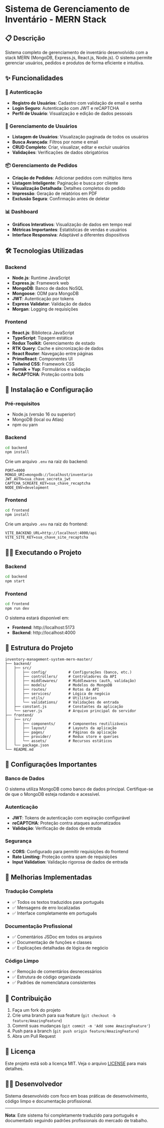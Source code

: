 # Sistema de Gerenciamento de Inventário - MERN Stack

## 📋 Descrição

Sistema completo de gerenciamento de inventário desenvolvido com a stack MERN (MongoDB, Express.js, React.js, Node.js). O sistema permite gerenciar usuários, pedidos e produtos de forma eficiente e intuitiva.

## ✨ Funcionalidades

### 🔐 Autenticação
- **Registro de Usuários**: Cadastro com validação de email e senha
- **Login Seguro**: Autenticação com JWT e reCAPTCHA
- **Perfil de Usuário**: Visualização e edição de dados pessoais

### 👥 Gerenciamento de Usuários
- **Listagem de Usuários**: Visualização paginada de todos os usuários
- **Busca Avançada**: Filtros por nome e email
- **CRUD Completo**: Criar, visualizar, editar e excluir usuários
- **Validações**: Verificações de dados obrigatórios

### 📦 Gerenciamento de Pedidos
- **Criação de Pedidos**: Adicionar pedidos com múltiplos itens
- **Listagem Inteligente**: Paginação e busca por cliente
- **Visualização Detalhada**: Detalhes completos do pedido
- **Impressão**: Geração de relatórios em PDF
- **Exclusão Segura**: Confirmação antes de deletar

### 📊 Dashboard
- **Gráficos Interativos**: Visualização de dados em tempo real
- **Métricas Importantes**: Estatísticas de vendas e usuários
- **Interface Responsiva**: Adaptável a diferentes dispositivos

## 🛠️ Tecnologias Utilizadas

### Backend
- **Node.js**: Runtime JavaScript
- **Express.js**: Framework web
- **MongoDB**: Banco de dados NoSQL
- **Mongoose**: ODM para MongoDB
- **JWT**: Autenticação por tokens
- **Express Validator**: Validação de dados
- **Morgan**: Logging de requisições

### Frontend
- **React.js**: Biblioteca JavaScript
- **TypeScript**: Tipagem estática
- **Redux Toolkit**: Gerenciamento de estado
- **RTK Query**: Cache e sincronização de dados
- **React Router**: Navegação entre páginas
- **PrimeReact**: Componentes UI
- **Tailwind CSS**: Framework CSS
- **Formik + Yup**: Formulários e validação
- **ReCAPTCHA**: Proteção contra bots

## 🚀 Instalação e Configuração

### Pré-requisitos
- Node.js (versão 16 ou superior)
- MongoDB (local ou Atlas)
- npm ou yarn

### Backend
```bash
cd backend
npm install
```

Crie um arquivo `.env` na raiz do backend:
```env
PORT=4000
MONGO_URI=mongodb://localhost/inventario
JWT_AUTH=sua_chave_secreta_jwt
CAPTCHA_SCREATE_KEY=sua_chave_recaptcha
NODE_ENV=development
```

### Frontend
```bash
cd frontend
npm install
```

Crie um arquivo `.env` na raiz do frontend:
```env
VITE_BACKEND_URL=http://localhost:4000/api
VITE_SITE_KEY=sua_chave_site_recaptcha
```

## 🏃‍♂️ Executando o Projeto

### Backend
```bash
cd backend
npm start
```

### Frontend
```bash
cd frontend
npm run dev
```

O sistema estará disponível em:
- **Frontend**: http://localhost:5173
- **Backend**: http://localhost:4000

## 📁 Estrutura do Projeto

```
inventory-management-system-mern-master/
├── backend/
│   ├── src/
│   │   ├── config/          # Configurações (banco, etc.)
│   │   ├── controllers/     # Controladores da API
│   │   ├── middlewares/     # Middlewares (auth, validação)
│   │   ├── models/          # Modelos do MongoDB
│   │   ├── routes/          # Rotas da API
│   │   ├── services/        # Lógica de negócio
│   │   ├── utils/           # Utilitários
│   │   └── validations/     # Validações de entrada
│   ├── constant.js          # Constantes da aplicação
│   └── server.js            # Arquivo principal do servidor
├── frontend/
│   ├── src/
│   │   ├── components/      # Componentes reutilizáveis
│   │   ├── layout/          # Layouts da aplicação
│   │   ├── pages/           # Páginas da aplicação
│   │   ├── provider/        # Redux store e queries
│   │   └── assets/          # Recursos estáticos
│   └── package.json
└── README.md
```

## 🔧 Configurações Importantes

### Banco de Dados
O sistema utiliza MongoDB como banco de dados principal. Certifique-se de que o MongoDB esteja rodando e acessível.

### Autenticação
- **JWT**: Tokens de autenticação com expiração configurável
- **reCAPTCHA**: Proteção contra ataques automatizados
- **Validação**: Verificação de dados de entrada

### Segurança
- **CORS**: Configurado para permitir requisições do frontend
- **Rate Limiting**: Proteção contra spam de requisições
- **Input Validation**: Validação rigorosa de dados de entrada

## 📝 Melhorias Implementadas

### Tradução Completa
- ✅ Todos os textos traduzidos para português
- ✅ Mensagens de erro localizadas
- ✅ Interface completamente em português

### Documentação Profissional
- ✅ Comentários JSDoc em todos os arquivos
- ✅ Documentação de funções e classes
- ✅ Explicações detalhadas de lógica de negócio

### Código Limpo
- ✅ Remoção de comentários desnecessários
- ✅ Estrutura de código organizada
- ✅ Padrões de nomenclatura consistentes

## 🤝 Contribuição

1. Faça um fork do projeto
2. Crie uma branch para sua feature (`git checkout -b feature/AmazingFeature`)
3. Commit suas mudanças (`git commit -m 'Add some AmazingFeature'`)
4. Push para a branch (`git push origin feature/AmazingFeature`)
5. Abra um Pull Request

## 📄 Licença

Este projeto está sob a licença MIT. Veja o arquivo [LICENSE](LICENSE) para mais detalhes.

## 👨‍💻 Desenvolvedor

Sistema desenvolvido com foco em boas práticas de desenvolvimento, código limpo e documentação profissional.

---

**Nota**: Este sistema foi completamente traduzido para português e documentado seguindo padrões profissionais do mercado de trabalho. 